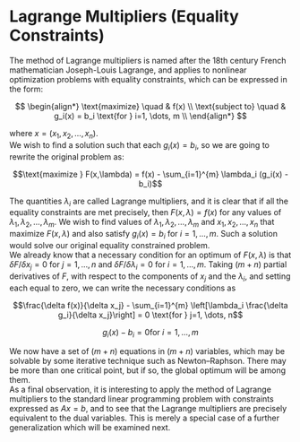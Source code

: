 #  **Lagrange Multipliers (Equality Constraints)**

The method of Lagrange multipliers is named after the 18th century French mathematician Joseph-Louis Lagrange, and applies to nonlinear optimization problems with equality constraints, which can be expressed in the form: 


$$
\begin{align*}
\text{maximize} \quad & f(x) \\
\text{subject to} \quad &  g_i(x) = b_i \text{for } i=1, \dots, m \\
\end{align*}
$$

where $x = (x_1, x_2, …, x_n)$.<br>
We wish to find a solution such that each $g_i(x) = b_i$, so we are going to rewrite the original problem as: 

$$\text{maximize } F(x,\lambda) = f(x) - \sum_{i=1}^{m} \lambda_i (g_i(x) - b_i)$$

The quantities $λ_i$ are called Lagrange multipliers, and it is clear that if all the equality constraints are met precisely, then $F(x, λ) = f(x)$ for any values of $λ_1, λ_2, …, λ_m$. We wish to find values of $λ_1, λ_2, …, λ_m$ and $x_1, x_2, …, x_n$ that maximize $F(x, λ)$ and also satisfy $g_i(x) = b_i$ for $i = 1, …, m$. Such a solution would solve our original equality constrained problem.<br>
We already know that a necessary condition for an optimum of $F(x, λ)$ is that $δF/δx_j = 0$ for $j = 1, …, n$ and $δF/δλ_i = 0$ for $i = 1, …, m$. Taking $(m + n)$ partial derivatives of $F$, with respect to the components of $x_j$ and the $λ_i$, and setting each equal to zero, we can write the necessary conditions as

$$\frac{\delta f(x)}{\delta x_j} - \sum_{i=1}^{m} \left[\lambda_i \frac{\delta g_i}{\delta x_j}\right] = 0 \text{for } j=1, \dots, n$$

$$g_i(x) - b_i = 0 \text{for } i=1, \dots, m$$

We now have a set of $(m + n)$ equations in $(m + n)$ variables, which may be solvable by some iterative technique such as Newton–Raphson. There may be more than one critical point, but if so, the global optimum will be among them.<br>
As a final observation, it is interesting to apply the method of Lagrange multipliers to the standard linear programming problem with constraints expressed as $Ax = b$, and to see that the Lagrange multipliers are precisely equivalent to the dual variables. This is merely a special case of a further generalization which will be examined next.